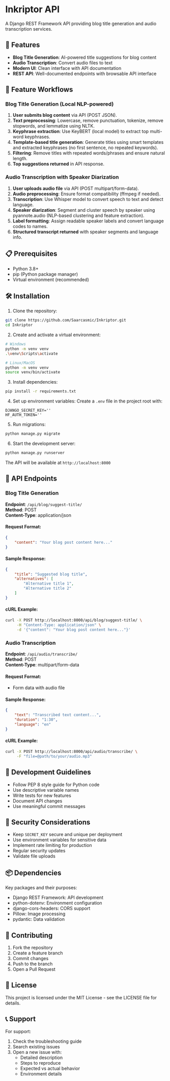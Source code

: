 # Inkriptor API

A Django REST Framework API providing blog title generation and audio transcription services.

## 🚀 Features

- **Blog Title Generation**: AI-powered title suggestions for blog content
- **Audio Transcription**: Convert audio files to text
- **Modern UI**: Clean interface with API documentation
- **REST API**: Well-documented endpoints with browsable API interface

## 🧩 Feature Workflows

### Blog Title Generation (Local NLP-powered)
1. **User submits blog content** via API (POST JSON).
2. **Text preprocessing**: Lowercase, remove punctuation, tokenize, remove stopwords, and lemmatize using NLTK.
3. **Keyphrase extraction**: Use KeyBERT (local model) to extract top multi-word keyphrases.
4. **Template-based title generation**: Generate titles using smart templates and extracted keyphrases (no first sentence, no repeated keywords).
5. **Filtering**: Remove titles with repeated words/phrases and ensure natural length.
6. **Top suggestions returned** in API response.

### Audio Transcription with Speaker Diarization
1. **User uploads audio file** via API (POST multipart/form-data).
2. **Audio preprocessing**: Ensure format compatibility (ffmpeg if needed).
3. **Transcription**: Use Whisper model to convert speech to text and detect language.
4. **Speaker diarization**: Segment and cluster speech by speaker using pyannote.audio (NLP-based clustering and feature extraction).
5. **Label formatting**: Assign readable speaker labels and convert language codes to names.
6. **Structured transcript returned** with speaker segments and language info.

## 📋 Prerequisites

- Python 3.8+
- pip (Python package manager)
- Virtual environment (recommended)

## 🛠️ Installation

1. Clone the repository:
```bash
git clone https://github.com/Saarcasmic/Inkriptor.git
cd Inkriptor
```

2. Create and activate a virtual environment:
```bash
# Windows
python -m venv venv
.\venv\Scripts\activate

# Linux/MacOS
python -m venv venv
source venv/bin/activate
```

3. Install dependencies:
```bash
pip install -r requirements.txt
```

4. Set up environment variables:
Create a `.env` file in the project root with:
```
DJANGO_SECRET_KEY=''
HF_AUTH_TOKEN=''
```

5. Run migrations:
```bash
python manage.py migrate
```

6. Start the development server:
```bash
python manage.py runserver
```

The API will be available at `http://localhost:8000`

## 🔌 API Endpoints

### Blog Title Generation

**Endpoint**: `/api/blog/suggest-title/`  
**Method**: POST  
**Content-Type**: application/json

#### Request Format:
```json
{
    "content": "Your blog post content here..."
}
```

#### Sample Response:
```json
{
    "title": "Suggested blog title",
    "alternatives": [
        "Alternative title 1",
        "Alternative title 2"
    ]
}
```

#### cURL Example:
```bash
curl -X POST http://localhost:8000/api/blog/suggest-title/ \
     -H "Content-Type: application/json" \
     -d '{"content": "Your blog post content here..."}'
```

### Audio Transcription

**Endpoint**: `/api/audio/transcribe/`  
**Method**: POST  
**Content-Type**: multipart/form-data

#### Request Format:
- Form data with audio file

#### Sample Response:
```json
{
    "text": "Transcribed text content...",
    "duration": "1:30",
    "language": "en"
}
```

#### cURL Example:
```bash
curl -X POST http://localhost:8000/api/audio/transcribe/ \
     -F "file=@path/to/your/audio.mp3"
```


## 📝 Development Guidelines

- Follow PEP 8 style guide for Python code
- Use descriptive variable names
- Write tests for new features
- Document API changes
- Use meaningful commit messages

## 🔐 Security Considerations

- Keep `SECRET_KEY` secure and unique per deployment
- Use environment variables for sensitive data
- Implement rate limiting for production
- Regular security updates
- Validate file uploads

## 📦 Dependencies

Key packages and their purposes:
- Django REST Framework: API development
- python-dotenv: Environment configuration
- django-cors-headers: CORS support
- Pillow: Image processing
- pydantic: Data validation

## 🤝 Contributing

1. Fork the repository
2. Create a feature branch
3. Commit changes
4. Push to the branch
5. Open a Pull Request

## 📄 License

This project is licensed under the MIT License - see the LICENSE file for details.

## 📞 Support

For support:
1. Check the troubleshooting guide
2. Search existing issues
3. Open a new issue with:
   - Detailed description
   - Steps to reproduce
   - Expected vs actual behavior
   - Environment details
